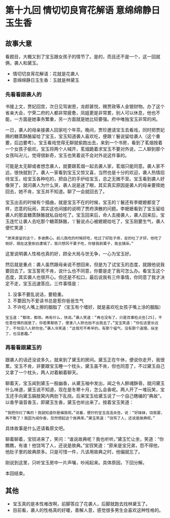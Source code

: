 # 第十九回 情切切良宵花解语 意绵绵静日玉生香

## 故事大意

看题目，大概又到了宝玉跟女孩子的情节了。是的，而且还不是一个，这一回就俩，袭人和黛玉。

* 情切切良宵花解语：花就是花袭人
* 意绵绵静日玉生香：玉就是林黛玉

### 先看看跟袭人的

书接上文，贾妃回宫，次日见驾谢恩，龙颜甚悦，赐贾政等人金银财物。办了这个省亲大会，宁荣二府的人都非常疲惫，凤姐更是非常累，别人可以休息，他也不能，一方面是她事务繁重，另一方面就是她比较要强。府中唯独宝玉非常的闲。

一日，袭人的母亲接袭人回家吃个年茶。晚间，贾珍邀请宝玉去看戏，同时把贾妃赐的糖蒸酥酪留给了宝玉，宝玉知道袭人喜欢吃，便跟丫鬟说留给袭人（这个重要，后边要考）。宝玉看戏觉得无聊就偷跑出去，来到一个书房，看到了茗烟按着一个女孩子偷欢。宝玉将两个人喊开，茗烟跪着求宝玉不要对外说，二人聊到那个女孩叫卍儿，觉得很新奇，宝玉也笑着说不会对外说这件事的。

可能是太无聊或者想念袭人，就要跟茗烟一起去袭人家，茗烟只能同意。袭人家不远，很快就到了。袭人一家看到宝玉又惊又喜，当然也是十分的欢迎，袭人热情招待宝玉，给宝玉各种吃的，把自己的手炉给宝玉，总之无微不至。宝玉看到袭人好像哭了，就问袭人为什么哭，袭人说是迷了眼，其实真实原因是袭人的母亲要赎她回去，她不肯，宝玉并不知道。聊了一会就回去了。

宝玉出去的时候有个插曲，就是宝玉不在的时候，宝玉的丫鬟还有李嬷嬷都变了样，恣意的玩闹，其实这也间接的说明了贾府涣散的问题。李嬷嬷看到了宝玉留给袭人的那盒糖蒸酥酪就私自给吃了。宝玉回来后，命人去接袭人，袭人回来后，宝玉连忙让袭人去吃那个糖蒸酥酪，丫鬟说点心被嬷嬷给吃了，宝玉刚要生气，袭人便忙笑道：

```shell
“原来是留的这个，多谢费心。前儿我吃的时候好吃，吃过了好肚子疼，足的吐了才好。他吃了倒好，搁在这里倒白遭塌了。我只想风干栗子吃，你替我剥栗子，我去铺床。”
```

这里说明袭人性格也真的好，顾全大局与世无争，一心为宝玉好。

然后就是重点：袭人虽然跟母亲说不想回来，但是为了试宝玉的态度，就跟他说我要回去了。宝玉誓死不肯，说什么也不同意，你要是走了我可怎么办。看宝玉这个态度，其实袭人也很开心。但还是不松口，最后说我有三件事情，你同意了我才决定不走，宝玉迅速答应。三件事情是：

1. 没事不要乱说话，要稳重。
2. 不要因为不爱读书总是惹你爸爸生气
3. 不许吃人嘴上擦的胭脂了（宝玉有个嗜好，就是喜欢吃女孩子嘴上涂的胭脂）

```shell
宝玉道：“都改，都改。再有什么，快说。”袭人笑道：“再也没有了。只是百事检点些[25]，不任意任情的就是了。你若果都依了，便拿八人轿也抬不出我去了。”宝玉笑道：“你在这里长远了，不怕没八人轿你坐。”袭人冷笑道：“这我可不希罕的。有那个福气，没有那个道理。纵坐了，也没甚趣。”
```

### 再看看跟黛玉的

跟袭人的话还没说多久，就来到了黛玉的房间。黛玉正在午休，便说你走开，我很累。宝玉不肯，非要跟宝玉睡一个枕头，黛玉虽不肯，但也同意了，不过黛玉自己又拿了一个枕头，两人对着躺着聊天。

聊着天，宝玉闻到黛玉一股幽香，从黛玉袖中发出，闻之令人醉魂酥骨。就问黛玉什么味道，黛玉说不知道，现在是冬寒十月，怎么会香呢。两人开了一堆玩笑，宝玉还手向黛玉膈肢窝内两肋下乱挠。后来宝玉给黛玉说了一个自己瞎编的“典故”。以香芋谐音香玉，即黛玉生香，黛玉也听出来了。按着宝玉笑道：

```shell
“我把你烂了嘴的！我就知道你是编我呢。”说着，便拧的宝玉连连央告，说：“好妹妹，饶我罢，再不敢了！我因为闻你香，忽然想起这个故典来。”黛玉笑道：“饶骂了人，还说是故典呢。”
```

具体故事是什么还请看原文吧。

聊着聊着，宝钗进来了，笑问：“谁说故典呢？我也听听。”黛玉忙让坐，笑道：“你瞧瞧，有谁！他饶骂了人，还说是故典。”宝钗笑道：“原来是宝兄弟，怨不得他，他肚子里的故典原多。只是可惜一件，凡该用故典之时，他偏就忘了。

刚说到这里，只听宝玉房中一片声嚷，吵闹起来。具体原因，下回分解。

本回结束。

## 其他

* 宝玉真的是本性难改啊，前脚答应了花袭人，后脚就跑去找林黛玉了。
* 目前看，袭人的性格真的好暖，善解人意，感觉很多男生会喜欢这种性格的。
